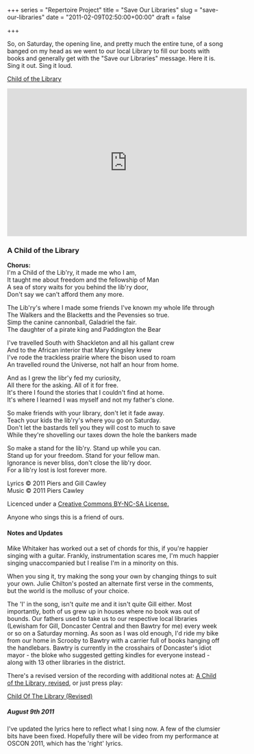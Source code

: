 +++
series = "Repertoire Project"
title = "Save Our Libraries"
slug = "save-our-libraries"
date = "2011-02-09T02:50:00+00:00"
draft = false

+++

So, on Saturday, the opening line, and pretty much the entire tune, of a song banged on my head as we went to our local Library to fill our boots with books and generally get with the "Save our Libraries" message. Here it is. Sing it out. Sing it loud.

<a class="embed" href="http://soundcloud.com/pdcawley/child-of-the-library/s-nwTNE">Child of the Library</a>

<iframe width="560" height="345" src="http://www.youtube.com/embed/MDi5JtS1H-g" frameborder="0" allowfullscreen></iframe>

### A Child of the Library

**Chorus:**  
I'm a Child of the Lib'ry, it made me who I am,  
It taught me about freedom and the fellowship of Man  
A sea of story waits for you behind the lib'ry door,  
Don't say we can't afford them any more.  

The Lib'ry's where I made some friends I've known my whole life through  
The Walkers and the Blacketts and the Pevensies so true.  
Simp the canine cannonball, Galadriel the fair.  
The daughter of a pirate king and Paddington the Bear  

I've travelled South with Shackleton and all his gallant crew  
And to the African interior that Mary Kingsley knew  
I've rode the trackless prairie where the bison used to roam  
An travelled round the Universe, not half an hour from home.  

And as I grew the libr'y fed my curiosity,  
All there for the asking. All of it for free.  
It's there I found the stories that I couldn't find at home.  
It's where I learned I was myself and not my father's clone.  

So make friends with your library, don't let it fade away.  
Teach your kids the lib'ry's where you go on Saturday.  
Don't let the bastards tell you they will cost to much to save  
While they're shovelling our taxes down the hole the bankers made  

So make a stand for the lib'ry. Stand up while you can.  
Stand up for your freedom. Stand for your fellow man.  
Ignorance is never bliss, don't close the lib'ry door.  
For a lib'ry lost is lost forever more.  

Lyrics © 2011 Piers and Gill Cawley  
Music © 2011 Piers Cawley  

Licenced under a [Creative Commons BY-NC-SA License.](http://creativecommons.org/licenses/by-nc-sa/3.0/)

Anyone who sings this is a friend of ours.

#### Notes and Updates

Mike Whitaker has worked out a set of chords for this, if you're happier singing with a guitar. Frankly, instrumentation scares me, I'm much happier singing unaccompanied but I realise I'm in a minority on this.

When you sing it, try making the song your own by changing things to suit your own. Julie Chilton's posted an alternate first verse in the comments, but the world is the mollusc of your choice.

The 'I' in the song, isn't *quite* me and it isn't quite Gill either. Most importantly, both of us grew up in houses where no book was out of bounds. Our fathers used to take us to our respective local libraries (Lewisham for Gill, Doncaster Central and then Bawtry for me) every week or so on a Saturday morning. As soon as I was old enough, I'd ride my bike from our home in Scrooby to Bawtry with a carrier full of books hanging off the handlebars. Bawtry is currently in the crosshairs of Doncaster's idiot mayor - the bloke who suggested getting kindles for everyone instead - along with 13 other libraries in the district.

There's a revised version of the recording with additional notes at: [A Child of the Library, revised](http://www.bofh.org.uk/2011/04/04/a-child-of-the-library-revised), or just press play:

<a class="embed" href="http://soundcloud.com/pdcawley/child-of-the-library-revised">Child Of The Library (Revised)</a>

##### August 9th 2011

I've updated the lyrics here to reflect what I sing now. A few of the clumsier bits have been fixed. Hopefully there will be video from my performance at OSCON 2011, which has the 'right' lyrics.
